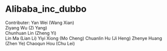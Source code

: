 # Alibaba_inc_dubbo

Contributer:
Yan Wei (Wang Xian)    
Ziyang Wu (Zi Yang)    
Chunhuan Lin (Zheng Yi)   
Lin Ma (Lian Li)
Yiyi Xiong (Mo Cheng)
Chuanlin Hu (Ji Heng)
Zhenye Huang (Zhen Ye)
Chaoqun Hou (Chu Lei)

